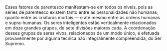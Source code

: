 ﻿Esses fatores de parentesco manifestam-se em todos os níveis, pois as séries de parentesco existem tanto entre as personalidades não humanas, quanto entre as criaturas mortais — e até mesmo entre as ordens humanas e supra-humanas. Os seres inteligentes estão verticalmente relacionados em doze grandes grupos, de sete divisões maiores cada. A coordenação desses grupos de seres vivos, relacionados de um modo único, é efetuada provavelmente por alguma técnica não integralmente compreendida, do Ser Supremo.